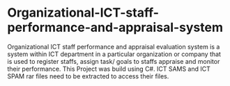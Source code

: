 # Organizational-ICT-staff-performance-and-appraisal-system

Organizational ICT staff performance and appraisal evaluation system is a system within ICT department in a particular organization or company that is used to register staffs, assign task/ goals to staffs appraise and monitor their performance.
This Project was build using C#.
ICT SAMS and ICT SPAM rar files need to be extracted to access their files.
